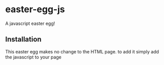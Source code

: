 easter-egg-js
=============

A javascript easter egg!

Installation
------------
This easter egg makes no change to the HTML page.
to add it simply add the javascript to your page

